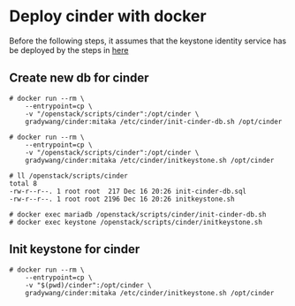 # Deploy cinder with docker

Before the following steps, it assumes that the keystone identity service has be deployed by the steps in [here](https://github.com/gradywang/notesofyongqiao/tree/master/openstack/keystone/docker)

## Create new db for cinder
```
# docker run --rm \
    --entrypoint=cp \
    -v "/openstack/scripts/cinder":/opt/cinder \
    gradywang/cinder:mitaka /etc/cinder/init-cinder-db.sh /opt/cinder

# docker run --rm \
    --entrypoint=cp \
    -v "/openstack/scripts/cinder":/opt/cinder \
    gradywang/cinder:mitaka /etc/cinder/initkeystone.sh /opt/cinder

# ll /openstack/scripts/cinder
total 8
-rw-r--r--. 1 root root  217 Dec 16 20:26 init-cinder-db.sql
-rw-r--r--. 1 root root 2196 Dec 16 20:26 initkeystone.sh

# docker exec mariadb /openstack/scripts/cinder/init-cinder-db.sh
# docker exec keystone /openstack/scripts/cinder/initkeystone.sh
```

## Init keystone for cinder
```
# docker run --rm \
    --entrypoint=cp \
    -v "$(pwd)/cinder":/opt/cinder \
    gradywang/cinder:mitaka /etc/cinder/initkeystone.sh /opt/cinder


```